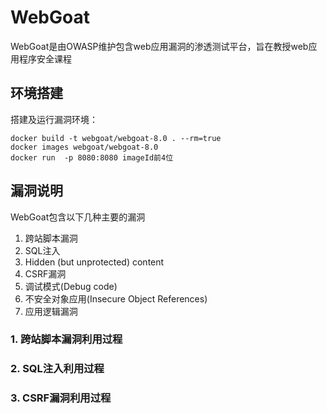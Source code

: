 # WebGoat

WebGoat是由OWASP维护包含web应用漏洞的渗透测试平台，旨在教授web应用程序安全课程

## 环境搭建

搭建及运行漏洞环境：

```
docker build -t webgoat/webgoat-8.0 . --rm=true
docker images webgoat/webgoat-8.0
docker run  -p 8080:8080 imageId前4位
```

## 漏洞说明

WebGoat包含以下几种主要的漏洞

1. 跨站脚本漏洞
2. SQL注入
3. Hidden (but unprotected) content
4. CSRF漏洞
5. 调试模式(Debug code)
6. 不安全对象应用(Insecure Object References)
7. 应用逻辑漏洞

### 1. 跨站脚本漏洞利用过程


### 2. SQL注入利用过程


### 3. CSRF漏洞利用过程
